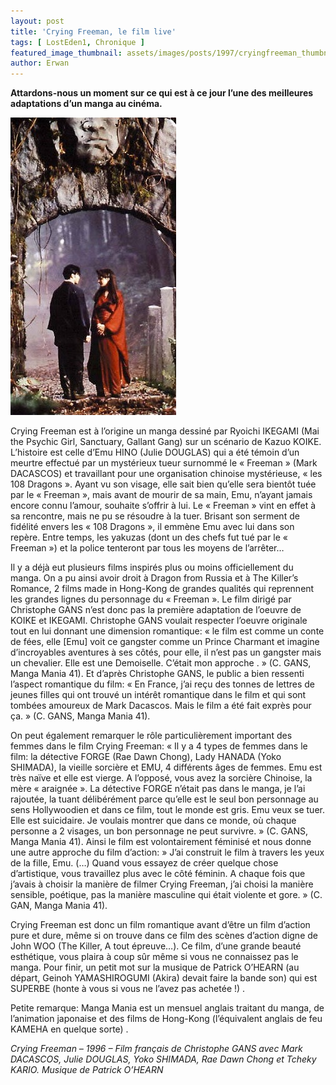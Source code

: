 ```yaml
---
layout: post
title: 'Crying Freeman, le film live'
tags: [ LostEden1, Chronique ]
featured_image_thumbnail: assets/images/posts/1997/cryingfreeman_thumbnail.jpg
author: Erwan
---
```


**Attardons-nous un moment sur ce qui est à ce jour l’une des meilleures adaptations d’un manga au cinéma.**

![Crying Freeman](assets/images/posts/1997/cryingfreeman.jpg#left) 

Crying Freeman est à l’origine un manga dessiné par Ryoichi IKEGAMI (Mai the Psychic Girl, Sanctuary, Gallant Gang) sur un scénario de Kazuo KOIKE. L’histoire est celle d’Emu HINO (Julie DOUGLAS) qui a été témoin d’un meurtre effectué par un mystérieux tueur surnommé le « Freeman » (Mark DACASCOS) et travaillant pour une organisation chinoise mystérieuse, « les 108 Dragons ». Ayant vu son visage, elle sait bien qu’elle sera bientôt tuée par le « Freeman », mais avant de mourir de sa main, Emu, n’ayant jamais encore connu l’amour, souhaite s’offrir à lui. Le « Freeman » vint en effet à sa rencontre, mais ne pu se résoudre à la tuer. Brisant son serment de fidélité envers les « 108 Dragons », il emmène Emu avec lui dans son repère. Entre temps, les yakuzas (dont un des chefs fut tué par le « Freeman ») et la police tenteront par tous les moyens de l’arrêter…

Il y a déjà eut plusieurs films inspirés plus ou moins officiellement du manga. On a pu ainsi avoir droit à Dragon from Russia et à The Killer’s Romance, 2 films made in Hong-Kong de grandes qualités qui reprennent les grandes lignes du personnage du « Freeman ». Le film dirigé par Christophe GANS n’est donc pas la première adaptation de l’oeuvre de KOIKE et IKEGAMI. Christophe GANS voulait respecter l’oeuvre originale tout en lui donnant une dimension romantique: « le film est comme un conte de fées, elle [Emu] voit ce gangster comme un Prince Charmant et imagine d’incroyables aventures à ses côtés, pour elle, il n’est pas un gangster mais un chevalier. Elle est une Demoiselle. C’était mon approche . » (C. GANS, Manga Mania 41). Et d’après Christophe GANS, le public a bien ressenti l’aspect romantique du film: « En France, j’ai reçu des tonnes de lettres de jeunes filles qui ont trouvé un intérêt romantique dans le film et qui sont tombées amoureux de Mark Dacascos. Mais le film a été fait exprès pour ça. » (C. GANS, Manga Mania 41). 

On peut également remarquer le rôle particulièrement important des femmes dans le film Crying Freeman: « Il y a 4 types de femmes dans le film: la détective FORGE (Rae Dawn Chong), Lady HANADA (Yoko SHIMADA), la vieille sorcière et EMU, 4 différents âges de femmes. Emu est très naïve et elle est vierge. A l’opposé, vous avez la sorcière Chinoise, la mère « araignée ». La détective FORGE n’était pas dans le manga, je l’ai rajoutée, la tuant délibérément parce qu’elle est le seul bon personnage au sens Hollywoodien et dans ce film, tout le monde est gris. Emu veux se tuer. Elle est suicidaire. Je voulais montrer que dans ce monde, où chaque personne a 2 visages, un bon personnage ne peut survivre. » (C. GANS, Manga Mania 41). Ainsi le film est volontairement féminisé et nous donne une autre approche du film d’action:  » J’ai construit le film à travers les yeux de la fille, Emu. (…) Quand vous essayez de créer quelque chose d’artistique, vous travaillez plus avec le côté féminin. A chaque fois que j’avais à choisir la manière de filmer Crying Freeman, j’ai choisi la manière sensible, poétique, pas la manière masculine qui était violente et gore. » (C. GAN, Manga Mania 41). 

Crying Freeman est donc un film romantique avant d’être un film d’action pure et dure, même si on trouve dans ce film des scènes d’action digne de John WOO (The Killer, A tout épreuve…). Ce film, d’une grande beauté esthétique, vous plaira à coup sûr même si vous ne connaissez pas le manga. Pour finir, un petit mot sur la musique de Patrick O’HEARN (au départ, Geinoh YAMASHIROGUMI (Akira) devait faire la bande son) qui est SUPERBE (honte à vous si vous ne l’avez pas achetée !) .

Petite remarque: Manga Mania est un mensuel anglais traitant du manga, de l’animation japonaise et des films de Hong-Kong (l’équivalent anglais de feu KAMEHA en quelque sorte) .

*Crying Freeman – 1996 – Film français de Christophe GANS avec Mark DACASCOS, Julie DOUGLAS, Yoko SHIMADA, Rae Dawn Chong et Tcheky KARIO. Musique de Patrick O’HEARN*